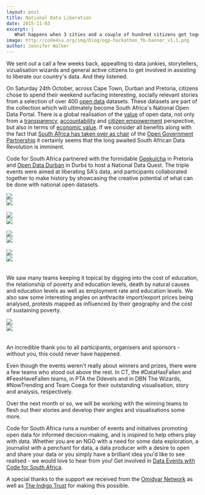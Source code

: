 ```yaml
---
layout: post
title: National Data Liberation
date: 2015-11-03
excerpt: |
   What happens when 3 cities and a couple of hundred citizens get together to liberate their country's data.
image: http://code4sa.org/img/blog/ogp-hackathon_fb-banner_v1.1.png
author: Jennifer Walker
---
```


We sent out a call a few weeks back, appealling to data junkies, storytellers, vizualisation wizards and general active citizens to get involved in assisting to liberate our country's data. And they listened. 

On Saturday 24th October, across Cape Town, Durban and Pretoria, citizens chose to spend their weekend surfacing interesting, socially relevant stories from a selection of over 400 [open data](https://en.wikipedia.org/wiki/Open_data) datasets. These datasets are part of the collection which will ultimately become South Africa's National Open Data Portal. There is a global realisation of the [value](https://www.nationalarchives.gov.uk/documents/meetings/20140128-appsi-what-is-the-value-of-open-data.pdf) of open data, not only from a [transparency](https://www.gov.uk/government/publications/transparency-and-open-data), [accountability](https://okfn.org/opendata/why-open-data/citizenship-and-governance/) and [citizen empowerment](http://www.hitc.com/en-gb/2014/07/31/empowering-the-citizen-the-endless-opportunities-of-open-data/) perspective, but also in terms of [economic value](http://beyondtransparency.org/chapters/part-3/generating-economic-value-through-open-data/). If we consider all benefits along with the fact that [South Africa has taken over as chair](http://www.sanews.gov.za/world/sa-takes-over-open-government-partnership-chair) of the [Open Government Partnership](http://www.opengovpartnership.org/) it certainly seems that the long awaited South African Data Revolution is imminent. 

Code for South Africa partnered with the formidable [Geekulcha](http://blog.geekulcha.com/data-fans-find-sense-in-open-data/) in Pretoria and [Open Data Durban](https://www.facebook.com/opendatadurban) in Durbs to host a National Data Quest. The triple events were aimed at liberating SA's data, and participants collaborated together to make history by showcasing the creative potential of what can be done with national open datasets.

<div class="row p" style="padding-bottom: 20px">
  <div class="col-xs-6">
    <a href="http://code4sa.org/img/blog/dataquest-02.jpg" target="_blank"><img src="/img/blog/dataquest-02.jpg"></a>
  </div>
  <div class="col-xs-6">
    <a href="http://code4sa.org/img/blog/dataquest-01.jpg" target="_blank"><img src="/img/blog/dataquest-01.jpg"></a>
  </div>
  <div> &nbsp; </div>
  <div class="col-xs-6">
    <a href="http://code4sa.org/img/blog/dataquest-03.jpg" target="_blank"><img src="/img/blog/dataquest-03.jpg"></a>
  </div>
  <div class="col-xs-6">
    <a href="http://code4sa.org/img/blog/dataquest-04.jpg" target="_blank"><img src="/img/blog/dataquest-04.jpg"></a>
  </div>  
 <div> &nbsp; </div>
  <div class="col-xs-6">
    <a href="http://code4sa.org/img/blog/dataquest-05.jpg" target="_blank"><img src="/img/blog/dataquest-05.jpg"></a>
  </div>
  <div class="col-xs-6">
    <a href="http://code4sa.org/img/blog/dataquest-06.jpg" target="_blank"><img src="/img/blog/dataquest-06.jpg"></a>
  </div>    
 <div> &nbsp; </div>
  <div class="col-xs-6">
    <a href="http://code4sa.org/img/blog/dataquest-08.jpg" target="_blank"><img src="/img/blog/dataquest-08.jpg"></a>
  </div>
  <div class="col-xs-6">
    <a href="http://code4sa.org/img/blog/dataquest-09.jpg" target="_blank"><img src="/img/blog/dataquest-09.jpg"></a>
  </div>  
</div>

We saw many teams keeping it topical by digging into the cost of education, the relationship of poverty and education levels, death by natural causes and education levels as well as employment rate and education levels. We also saw some interesting angles on anthracite import/export prices being analysed, protests mapped as influenced by their geography and the cost of sustaining poverty.

<div class="row p" style="padding-bottom: 20px">
  <div class="col-xs-6">
    <a href="http://code4sa.org/img/blog/dataquest-12.jpg" target="_blank"><img src="/img/blog/dataquest-12.jpg"></a>
  </div>
  <div class="col-xs-6">
    <a href="http://code4sa.org/img/blog/dataquest-11.png" target="_blank"><img src="/img/blog/dataquest-11.png"></a>
  </div>
</div>

An incredible thank you to all participants, organisers and sponsors - without you, this could never have happened. 

Even though the events weren't really about winners and prizes, there were a few teams who stood out above the rest. In CT, the #DataHasFallen and #FeesHaveFallen teams, in PTA the Ddevels and in DBN The Wizards, #NowTrending and Team Coega for their outstanding visualisation, story and analysis, respectively.

Over the next month or so, we will be working with the winning teams to flesh out their stories and develop their angles and visualisations some more.

Code for South Africa runs a number of events and initiatives promoting open data for informed decision-making, and is inspired to help others play with data. Whether you are an NGO with a need for some data exploration, a journalist with a penchant for data, a data producer with a desire to open and share your data or you simply have a brilliant idea you'd like to see realised - we would love to hear from you! Get involved in [Data Events with Code for South Africa](http://goo.gl/forms/8PvPGzDYvn).

A special thanks to the support we received from the [Omidyar Network](https://www.omidyar.com/) as well as [The Indigo Trust](http://indigotrust.org.uk/) for making this possible.
